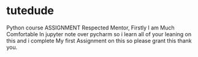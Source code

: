 # tutedude
Python course ASSIGNMENT
Respected Mentor,
                              Firstly I am Much Comfortable In jupyter note over pycharm so i learn all of your leaning on this and i complete My first Assignment on this so please grant this thank you.
